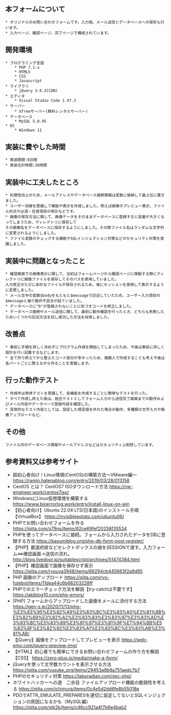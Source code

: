 ## 本フォームについて
	* オリジナルのお問い合わせフォームです。入力後、メール送信とデータベースへの保存も行います。
	* 入力ページ、確認ページ、完了ページで構成されています。

## 開発環境
	* プログラミング言語
		* PHP 7.1.x
		* HTML5
		* CSS
		* Javascript
	* ライブラリ
		* jQuery 3.6.3(CDN)
	* エディタ
		* Visual Studio Code 1.47.3
	* サーバー
		* Xfreeサーバー(無料レンタルサーバー)
	* データベース
		* MySQL 5.0.95
	* OS
		* Windows 11

## 実装に費やした時間
	* 実装期間:8日間
	* 実装合計時間:38時間

## 実装中に工夫したところ
	* 利便性向上のため、メールアドレスやデータベース接続情報は変数に格納して最上位に置きました。
	* ユーザー目線を意識して機能や表示を作成しました。例えば画像のプレビュー表示、ファイル形式や必須・任意項目の明示などです。
	* 画像の保存方法に関して、画像データをそのままデータベースに登録すると容量が大きくなってしまうため、ディレクトリに保存して
	その画像名をデータベースに保存するようにしました。その際ファイル名はランダムな文字列に変更されるようにしました。
	* ファイル変数のチェックする機能やSQLインジェクション対策などのセキュリティ対策を意識しました。

## 実装中に問題となったこと
	* 確認画面での画像表示に関して、当初はフォームページから確認ページに移動する際にディレクトリに画像ファイルを保存してそのパスを使用していました。
	入力修正のたびに余計なファイルが保存されるため、後にセッションを使用して表示するように変更しました。
	* メール文中の変数$bodyをもともと$messageで記述していたため、ユーザー入力項目の$messageと被り動作不具合が起ていました。
	* データベースに"0"が登録されないことに気づきコードを修正しました。
	* データベース接続やメール送信に関して、最初に動作確認を行ったとき、どちらも失敗したためいくつかの記述方法を試し成功した方法を採用しました。

## 改善点
	* 事前に手順を詳しく決めずにプログラム作成を開始してしまったため、今後は事前に詳しく設計を行い記載するなどします。
	* 全て作り終えてから整えたコード部分が多かったため、複数人で作成することも考え今後は各パートごとに整えながら作ることを意識します。

## 行った動作テスト
	* 作成中は単体テストを意識して、各機能を作成するごとに簡単なテストを行った。
	* すべて作成し終えた後は、結合テストとしてフォーム入力から送信完了画面までの動作およびメール内容やデータベース登録内容を確認した。
	* 具体的なテスト内容としては、設定した規定値を外れた場合の動作、多種類の文字入力や画像アップロードなど。

## その他
	ファイル内のデータベース情報やメールアドレスなどはセキュリティ上削除しています。	

## 参考資料又は参考サイト
* 超初心者向け！Linux環境(CentOS)の構築方法～VMware編～
https://ramin.hatenablog.com/entry/2019/03/28/013158
* CentOS とは？ CentOS7 ISOダウンロード方法
https://nw-engineer.work/centos7iso/
* WindowsにLinux仮想環境を構築する
https://www.bioerrorlog.work/entry/install-linux-on-win
* 【初心者向け】Ubuntu 22.04 LTS(日本語)のインストール手順【VirtualBox】
https://invisiblepotato.com/ubuntu06/
* PHPでお問い合わせフォームを作る
https://qiita.com/s79ns/items/62ce69fef20258f35534
* PHPを使ってデータベースに接続。フォームから入力されたデータをDBに登録する方法
https://kasumiblog.org/php-db-form-post-register/
* 【PHP】都道府県などセレクトボックスの値をSESSIONで渡す。入力フォーム⇔確認画面→送信の流れ。
http://blog.livedoor.jp/suitablescript/archives/51474384.html
* 【PHP】確認画面で画像を保存せず表示
https://qiita.com/ryouya3948/items/66294cb445663f2a9d95
* PHP 画像のアップロード
https://qiita.com/ryo-futebol/items/11dea44c6b68203228ff
* PHPでのエラーチェック方法を解説【try-catchは不要です】
https://akiblog10.com/php-errors/
* [PHP] フォームからアップロードした画像をメールに添付する方法
https://gen-s.jp/2020/11/13/php-%E3%83%95%E3%82%A9%E3%83%BC%E3%83%A0%E3%81%8B%E3%82%89%E3%82%A2%E3%83%83%E3%83%97%E3%83%AD%E3%83%BC%E3%83%89%E3%81%97%E3%81%9F%E7%94%BB%E5%83%8F%E3%82%92%E3%83%A1%E3%83%BC%E3%83%AB%E3%81%AB/
* 【jQuery】画像をアップロードしてプレビューを表示
https://web-emo.com/jquery-preview-img/
* 【HTML】初心者でも簡単にできるお問い合わせフォームの作り方を解説【CSS】
https://zero-plus.io/media/make-a-form/
* jQueryを使って文字数カウントを表示させる方法
https://qiita.com/yusuke_prg/items/29453a6b8a751aedc7b7
* PHPのセキュリティ対策
https://laboradian.com/sec-php/
* ホワイトハッカーへの道　二歩目 ファイルアップロード機能の脆弱性を考える
https://qiita.com/ichimura/items/0c4e5d2dd6fe8b55018e
* PDOでATTR_EMULATE_PREPARESを適切に設定してないとSQLインジェクションの原因になるかも（MySQL編）
https://qiita.com/stk2k/items/c46cc921a4f7b6e4bab2
